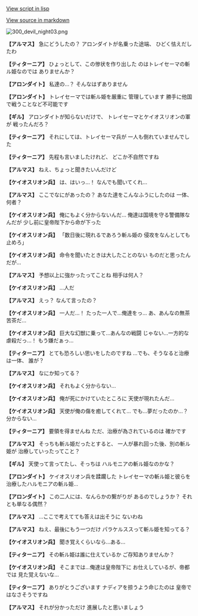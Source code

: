 [View script in lisp](../scripts/100302041.txt)

[View source in markdown](100302041.md)

![300_devil_night03.png](../images/backgrounds/300_devil_night03.png)

**【アルマス】**
急にどうしたの？
アロンダイトが名乗った途端、
ひどく怯えだしたわ

**【ティターニア】**
ひょっとして、この惨状を作り出した
のはトレイセーマの斬ル姫なのでは
ありませんか？

**【アロンダイト】**
私達の…？
そんなはずありません

**【アロンダイト】**
トレイセーマでは斬ル姫を厳重に
管理しています
勝手に他国で戦うことなど不可能です

**【ギル】**
アロンダイトが知らないだけで、
トレイセーマとケイオスリオンの軍が
戦ったんだろ？

**【ティターニア】**
それにしては、トレイセーマ兵が
一人も倒れていませんでした

**【ティターニア】**
先程も言いましたけれど、
どこか不自然ですね

**【アルマス】**
ねえ、ちょっと聞きたいんだけど

**【ケイオスリオン兵】**
は、はいっ…！
なんでも聞いてくれ…

**【アルマス】**
ここでなにがあったの？
あなた達をこんなふうにしたのは
一体、何者？

**【ケイオスリオン兵】**
俺にもよく分からないんだ…
俺達は国境を守る警備隊なんだが
少し前に皇帝陛下から命が下った

**【ケイオスリオン兵】**
「数日後に現れるであろう斬ル姫の
侵攻をなんとしても止めろ」

**【ケイオスリオン兵】**
命令を聞いたときは大したことのない
ものだと思ったんだが…

**【アルマス】**
予想以上に強かったってことね
相手は何人？

**【ケイオスリオン兵】**
…人だ

**【アルマス】**
えっ？
なんて言ったの？

**【ケイオスリオン兵】**
一人だ…！
たった一人で…俺達をっ…
あ、あんなの無茶苦茶だ…

**【ケイオスリオン兵】**
巨大な幻獣に乗って…あんなの戦闘
じゃない…一方的な虐殺だっ…！
もう嫌だぁっ…

**【ティターニア】**
とても恐ろしい思いをしたのですね
…でも、そうなると治療は一体、
誰が？

**【アルマス】**
なにか知ってる？

**【ケイオスリオン兵】**
それもよく分からない…

**【ケイオスリオン兵】**
俺が死にかけていたところに
天使が現れたんだ…

**【ケイオスリオン兵】**
天使が俺の傷を癒してくれて…
でも…夢だったのか…？
分からない…

**【ティターニア】**
要領を得ませんね
ただ、治療が為されているのは
確かです

**【アルマス】**
そっちも斬ル姫だったとすると、
一人が暴れ回った後、別の斬ル姫が
治療していったってこと？

**【ギル】**
天使って言ってたし、そっちは
ハルモニアの斬ル姫なのかな？

**【アロンダイト】**
ケイオスリオン兵を蹂躙した
トレイセーマの斬ル姫と彼らを
治療したハルモニアの斬ル姫…

**【アロンダイト】**
この二人には、なんらかの繋がりが
あるのでしょうか？
それとも単なる偶然？

**【アルマス】**
…ここで考えてても答えは出そうに
ないわね

**【アルマス】**
ねえ、最後にもう一つだけ
パラケルススって斬ル姫を知ってる？

**【ケイオスリオン兵】**
聞き覚えくらいなら…ある…

**【ティターニア】**
その斬ル姫は誰に仕えているか
ご存知ありませんか？

**【ケイオスリオン兵】**
そこまでは…俺達は皇帝陛下に
お仕えしているが、帝都では
見た覚えないな…

**【ティターニア】**
ありがとうございます
ナディアを掠うよう命じたのは
皇帝ではなさそうですね

**【アルマス】**
それが分かっただけ
進展したと思いましょう